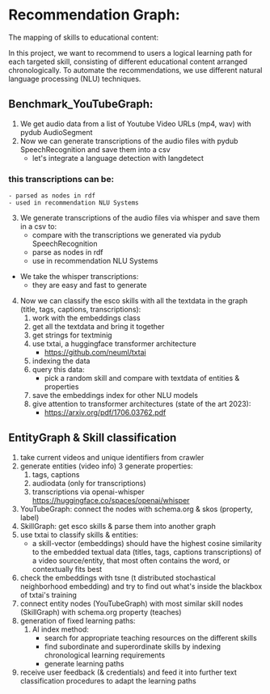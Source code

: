 # Recommendation Graph: 
The mapping of skills to educational content:

In this project, we want to recommend to users a logical learning path for each targeted skill, 
consisting of different educational content arranged chronologically. 
To automate the recommendations, we use different natural language processing (NLU) techniques.

## Benchmark_YouTubeGraph:

1. We get audio data from a list of Youtube Video URLs (mp4, wav) with pydub AudioSegment
2. Now we can generate transcriptions of the audio files with pydub SpeechRecognition
 and save them into a csv 
    - let's integrate a language detection with langdetect

### this transcriptions can be: 
    - parsed as nodes in rdf 
    - used in recommendation NLU Systems

3. We generate transcriptions of the audio files via whisper and save them in a csv to:
    - compare with the transcriptions we generated via pydub SpeechRecognition
    - parse as nodes in rdf 
    - use in recommendation NLU Systems  


- We take the whisper transcriptions:
    - they are easy and fast to generate

4. Now we can classify the esco skills with all the textdata in the graph (title, tags, captions, transcriptions):
    1. work with the embeddings class
    2. get all the textdata and bring it together
    3. get strings for textminig
    4. use txtai, a huggingface transformer architecture
        - https://github.com/neuml/txtai
    5. indexing the data
    6. query this data:
        - pick a random skill and compare with textdata of entities & properties
    7. save the embeddings index for other NLU models
    8. give attention to transformer architectures (state of the art 2023):
        - https://arxiv.org/pdf/1706.03762.pdf

## EntityGraph & Skill classification

1. take current videos and unique identifiers from crawler
2. generate entities (video info)
3  generate properties:
    1. tags, captions
    2. audiodata (only for transcriptions)
    3. transcriptions via openai-whisper 
    https://huggingface.co/spaces/openai/whisper
4. YouTubeGraph: connect the nodes with schema.org & skos (property, label)
5. SkillGraph: get esco skills & parse them into another graph
6. use txtai to classify skills & entities:
    - a skill-vector (embeddings) should have the highest cosine similarity to the embedded textual data (titles, tags, captions transcriptions) of a video source/entity, that most often contains the word, or contextually fits best
7. check the embeddings with tsne (t distributed stochastical neighborhood embedding) and try to find out what's inside the blackbox of txtai's training
8. connect entity nodes (YouTubeGraph) with most similar skill nodes (SkillGraph) with schema.org property (teaches)
9. generation of fixed learning paths:
    1. AI index method:
        - search for appropriate teaching resources on the different skills
        - find subordinate and superordinate skills by indexing chronological learning requirements
        - generate learning paths
10. receive user feedback (& credentials) and feed it into further text classification procedures to adapt the learning paths